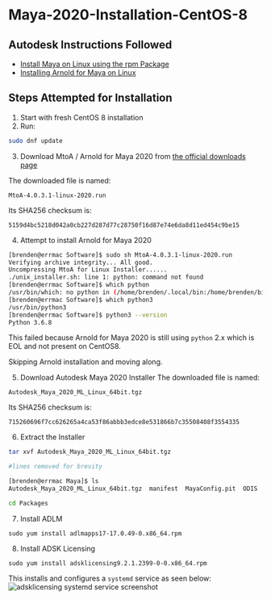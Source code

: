 # Maya-2020-Installation-CentOS-8

## Autodesk Instructions Followed
- [Install Maya on Linux using the rpm Package](https://knowledge.autodesk.com/support/maya/troubleshooting/caas/CloudHelp/cloudhelp/2020/ENU/Installation-Maya/files/GUID-E7E054E1-0E32-4B3C-88F9-BF820EB45BE5-htm.html)
- [Installing Arnold for Maya on Linux](https://docs.arnoldrenderer.com/display/A5AFMUG/Installing+Arnold+for+Maya+on+Linux)

## Steps Attempted for Installation
1. Start with fresh CentOS 8 installation
2. Run:
```bash
sudo dnf update
```
3. Download MtoA / Arnold for Maya 2020 from [the official downloads page](https://www.arnoldrenderer.com/arnold/download/)

The downloaded file is named: 
```
MtoA-4.0.3.1-linux-2020.run
```

Its SHA256 checksum is:
```
5159d4bc5218d042a0cb227d287d77c28750f16d87e74e6da8d11ed454c9be15
```
4. Attempt to install Arnold for Maya 2020
```bash
[brenden@errmac Software]$ sudo sh MtoA-4.0.3.1-linux-2020.run 
Verifying archive integrity... All good.
Uncompressing MtoA for Linux Installer......
./unix_installer.sh: line 1: python: command not found
[brenden@errmac Software]$ which python
/usr/bin/which: no python in (/home/brenden/.local/bin:/home/brenden/bin:/home/brenden/.local/bin:/home/brenden/bin:/usr/local/bin:/usr/local/sbin:/usr/bin:/usr/sbin)
[brenden@errmac Software]$ which python3
/usr/bin/python3
[brenden@errmac Software]$ python3 --version
Python 3.6.8
```

This failed because Arnold for Maya 2020 is still using `python` 2.x which is EOL and not present on CentOS8.

Skipping Arnold installation and moving along.

5. Download Autodesk Maya 2020 Installer
The downloaded file is named:
```
Autodesk_Maya_2020_ML_Linux_64bit.tgz
``` 

Its SHA256 checksum is:
```
715260696f7cc626265a4ca53f86abbb3edce8e531866b7c35508408f3554335
```

6. Extract the Installer
```bash
tar xvf Autodesk_Maya_2020_ML_Linux_64bit.tgz

#lines removed for brevity

[brenden@errmac Maya]$ ls
Autodesk_Maya_2020_ML_Linux_64bit.tgz  manifest  MayaConfig.pit  ODIS  Packages  Setup  SetupRes  setup.xml

cd Packages
```

7. Install ADLM
```
sudo yum install adlmapps17-17.0.49-0.x86_64.rpm
```

8. Install ADSK Licensing 
```
sudo yum install adsklicensing9.2.1.2399-0-0.x86_64.rpm
```

This installs and configures a `systemd` service as seen below:
![adsklicensing systemd service screenshot]()
